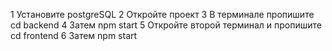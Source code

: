 1 Установите postgreSQL
2 Откройте проект
3 В терминале пропишите cd backend
4 Затем npm start
5 Откройте второй терминал и пропишите cd frontend
6 Затем npm start
